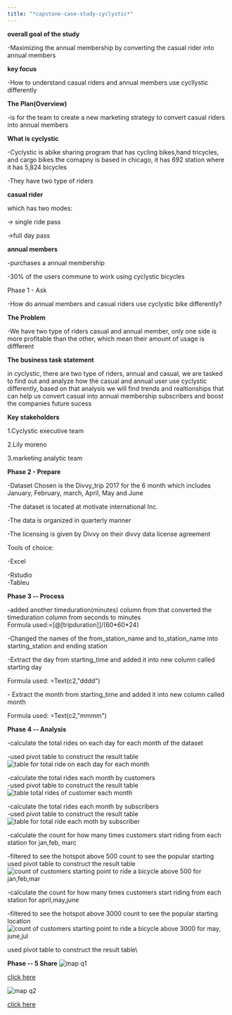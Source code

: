 ```yaml
---
title: "*capstone-case-study-cyclystic*"
---
```


**overall goal of the study**

-Maximizing the annual membership by converting the casual rider into
annual members

**key focus**

-How to understand casual riders and annual members use cycllystic
differently

**The Plan(Overview)**

-is for the team to create a new marketing strategy to convert casual
riders into annual members

**What is cyclystic**

-Cyclystic is abike sharing program that has cycling bikes,hand
tricycles, and cargo bikes.the comapny is based in chicago, it has 692
station where it has 5,824 bicycles

-They have two type of riders

**casual rider**

which has two modes:

-\> single ride pass

-\>full day pass

**annual members**

-purchases a annual membership

-30% of the users commune to work using cyclystic bicycles

Phase 1 - Ask

-How do annual members and casual riders use cyclystic bike differently?

**The Problem**

-We have two type of riders casual and annual member, only one side is
more profitable than the other, which mean their amount of usage is
diffferent

**The business task statement**

in cyclystic, there are two type of riders, annual and casual, we are
tasked to find out and analyze how the casual and annual user use
cyclystic differently, based on that analysis we will find trends and
realtionships that can help us convert casual into annual membership
subscribers and boost the companies future sucess

**Key stakeholders**

1.Cyclystic executive team

2.Lily moreno

3.marketing analytic team

**Phase 2 - Prepare**

-Dataset Chosen is the Divvy_trip 2017 for the 6 month which includes
January, February, march, April, May and June

-The dataset is located at motivate international Inc.

-The data is organized in quarterly manner

-The licensing is given by Divvy on their divvy data license agreement

Tools of choice:

-Excel

-Rstudio\
-Tableu

**Phase 3 -- Process**

-added another timeduration(minutes) column from that converted the
timeduration column from seconds to minutes\
Formula used:=\[@\[tripduration\]\]/(60\*60\*24)

-Changed the names of the from_station_name and to_station_name into
starting_station and ending station

-Extract the day from starting_time and added it into new column called
starting day

Formula used: =Text(c2,"dddd")

\- Extract the month from starting_time and added it into new column
called month

Formula used: =Text(c2,"mmmm")

**Phase 4 -- Analysis**

-calculate the total rides on each day for each month of the dataset

-used pivot table to construct the result table\
![table  for total ride on each day for each month](https://github.com/NEB73/capstone-case-study-cyclystic/assets/151795453/60b840d8-453f-406e-81b4-315b83a542a1)


-calculate the total rides each month by customers\
-used pivot table to construct the result table\
![table total rides of customer each month](https://github.com/NEB73/capstone-case-study-cyclystic/assets/151795453/7c79c16d-5b67-4df3-8a65-73c698944af9)


-calculate the total rides each month by subscribers\
-used pivot table to construct the result table\
![table for total ride each moth by subscriber](https://github.com/NEB73/capstone-case-study-cyclystic/assets/151795453/bfd77324-6e2d-4a67-859c-d5915ca74f44)


-calculate the count for how many times customers start riding from each
station for jan,feb, marc

-filtered to see the hotspot above 500 count to see the popular starting
used pivot table to construct the result table\
![count of customers starting point to ride a bicycle above 500 for jan,feb,mar](https://github.com/NEB73/capstone-case-study-cyclystic/assets/151795453/88355168-3ac3-431a-8567-148e65c87ce4)


-calculate the count for how many times customers start riding from each
station for april,may,june

-filtered to see the hotspot above 3000 count to see the popular
starting location
![count of customers starting point to ride a bicycle above 3000 for may, june,jul](https://github.com/NEB73/capstone-case-study-cyclystic/assets/151795453/f775f738-fa9a-45c0-8859-d689a51e7e2d)

used pivot table to construct the result table\


**Phase -- 5 Share**
![map q1](https://github.com/NEB73/capstone-case-study-cyclystic/assets/151795453/b6fd2b15-9fda-4e2e-8048-8cd11925d4da)

<a href="https://public.tableau.com/app/profile/nebyou.daniel/viz/howmanycustomerstartedfromstartstateionabove500q1/Sheet1?publish=yes">click here</a>


![map q2](https://github.com/NEB73/capstone-case-study-cyclystic/assets/151795453/fd00c818-18da-4872-8a93-78c2989b5bcb)

<a href="https://public.tableau.com/app/profile/nebyou.daniel/viz/customeronstartlocationabove3000/Sheet1?publish=yes">click here</a>
